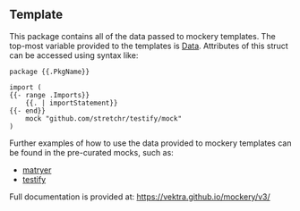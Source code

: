 Template
--------

This package contains all of the data passed to mockery templates. The top-most variable provided
to the templates is [Data](https://pkg.go.dev/github.com/vektra/mockery/v3/template#Data). Attributes
of this struct can be accessed using syntax like:

```
package {{.PkgName}}

import (
{{- range .Imports}}
	{{. | importStatement}}
{{- end}}
    mock "github.com/stretchr/testify/mock"
)
```

Further examples of how to use the data provided to mockery templates can be found in the pre-curated mocks, such as:

- [matryer](https://github.com/vektra/mockery/blob/v3/internal/mock_matryer.templ)
- [testify](https://github.com/vektra/mockery/blob/v3/internal/mock_testify.templ)


Full documentation is provided at: https://vektra.github.io/mockery/v3/
